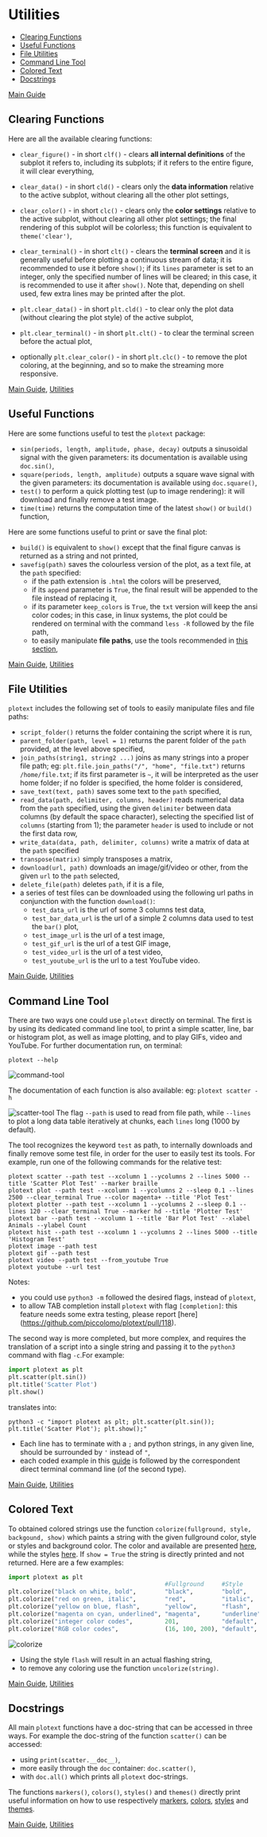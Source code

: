 # Utilities
- [Clearing Functions](https://github.com/piccolomo/plotext/blob/master/readme/utilities.md#clearing-functions)
- [Useful Functions](https://github.com/piccolomo/plotext/blob/master/readme/utilities.md#useful-functions)
- [File Utilities](https://github.com/piccolomo/plotext/blob/master/readme/utilities.md#file-utilities)
- [Command Line Tool](https://github.com/piccolomo/plotext/blob/master/readme/utilities.md#command-line-tool)
- [Colored Text](https://github.com/piccolomo/plotext/blob/master/readme/utilities.md#colored-text)
- [Docstrings](https://github.com/piccolomo/plotext/blob/master/readme/utilities.md#docstrings)

[Main Guide](https://github.com/piccolomo/plotext#guide)


## Clearing Functions
Here are all the available clearing functions:

- `clear_figure()` - in short `clf()` - clears **all internal definitions** of the subplot it refers to, including its subplots; if it refers to the entire figure, it will clear everything,
- `clear_data()` - in short `cld()` - clears only the **data information** relative to the active subplot, without clearing all the other plot settings,
- `clear_color()` - in short `clc()` - clears only the **color settings** relative to the active subplot, without clearing all other plot settings; the final rendering of this subplot will be colorless; this function is equivalent to `theme('clear')`,
- `clear_terminal()` - in short `clt()` - clears the **terminal screen** and it is generally useful before plotting a continuous stream of data; it is recommended to use it before `show()`; if its `lines` parameter is set to an integer, only the specified number of lines will be cleared; in this case, it is recommended to use it after `show()`. Note that, depending on shell used, few extra lines may be printed after the plot.


- `plt.clear_data()` - in short `plt.cld()` - to clear only the plot data (without clearing the plot style) of the active subplot,
- `plt.clear_terminal()` - in short `plt.clt()` - to clear the terminal screen before the actual plot,
- optionally `plt.clear_color()` - in short `plt.clc()` - to remove the plot coloring, at the beginning, and so to make the streaming more responsive.



[Main Guide](https://github.com/piccolomo/plotext#guide), [Utilities](https://github.com/piccolomo/plotext/blob/master/readme/utilities.md#utilities)


## Useful Functions
Here are some functions useful to test the `plotext` package:
- `sin(periods, length, amplitude, phase, decay)` outputs a sinusoidal signal with the given parameters: its documentation is available using `doc.sin()`,
- `square(periods, length, amplitude)` outputs a square wave signal with the given parameters: its documentation is available using `doc.square()`,
- `test()` to perform a quick plotting test (up to image rendering): it will download and finally remove a test image. 
- `time(time)` returns the computation time of the latest `show()` or `build()` function,

Here are some functions useful to print or save the final plot:
- `build()` is equivalent to `show()` except that the final figure canvas is returned as a string and not printed,
- `savefig(path)` saves the colourless version of the plot, as a text file, at the `path` specified:
    - if the path extension is `.html` the colors will be preserved,
    - if its `append` parameter is `True`, the final result will be appended to the file instead of replacing it,
    - if its parameter `keep_colors` is `True`, the `txt` version will keep the ansi color codes; in this case, in linux systems, the plot could be rendered on terminal with the command `less -R` followed by the file path,
    - to easily manipulate **file paths**, use the tools recommended in [this section](https://github.com/piccolomo/plotext/blob/master/readme/utilities.md#file-utilities),


[Main Guide](https://github.com/piccolomo/plotext#guide), [Utilities](https://github.com/piccolomo/plotext/blob/master/readme/utilities.md#utilities)


## File Utilities
`plotext` includes the following set of tools to easily manipulate files and file paths:
- `script_folder()` returns the folder containing the script where it is run,
- `parent_folder(path, level = 1)` returns the parent folder of the `path` provided, at the level above specified,
- `join_paths(string1, string2 ...)` joins as many strings into a proper file path; eg: `plt.file.join_paths("/", "home", "file.txt")` returns `/home/file.txt`; if its first parameter is `~`, it will be interpreted as the user home folder; if no folder is specified, the home folder is considered,
- `save_text(text, path)` saves some text to the `path` specified,
- `read_data(path, delimiter, columns, header)` reads numerical data from the `path` specified, using the given `delimiter` between data columns (by default the space character), selecting the specified list of `columns` (starting from 1); the parameter `header` is used to include or not the first data row,
- `write_data(data, path, delimiter, columns)` write a matrix of data at the `path` specified
- `transpose(matrix)` simply transposes a matrix,
- `download(url, path)` downloads an image/gif/video or other, from the given `url` to the `path` selected,
- `delete_file(path)` deletes `path`, if it is a file,
- a series of test files can be downloaded using the following url paths in conjunction with the function `download()`:
    - `test_data_url`  is the url of some 3 columns test data,
    - `test_bar_data_url` is the url of a simple 2 columns data used to test the `bar()` plot,
    - `test_image_url` is the url of a test image,
    - `test_gif_url` is the url of a test GIF image,
    - `test_video_url` is the url of a test video,
    - `test_youtube_url` is the url to a test YouTube video.

[Main Guide](https://github.com/piccolomo/plotext#guide), [Utilities](https://github.com/piccolomo/plotext/blob/master/readme/utilities.md#utilities)


## Command Line Tool

There are two ways one could use `plotext` directly on terminal. The first is by using its dedicated command line tool, to print a simple scatter, line, bar or histogram plot, as well as image plotting, and to play GIFs, video and YouTube. For further documentation run, on terminal:

```console
plotext --help
```
![command-tool](https://raw.githubusercontent.com/piccolomo/plotext/master/data/command-tool.png)

The documentation of each function is also available: eg: `plotext scatter -h`

![scatter-tool](https://raw.githubusercontent.com/piccolomo/plotext/master/data/scatter-tool.png)
The flag `--path` is used to read from file path, while `--lines` to plot a long data table iteratively at chunks, each `lines` long (1000 by default). 

The tool recognizes the keyword `test` as path, to internally downloads and finally remove some test file, in order for the user to easily test its tools. For example, run one of the following commands for the relative test:

```console
plotext scatter --path test --xcolumn 1 --ycolumns 2 --lines 5000 --title 'Scatter Plot Test' --marker braille
plotext plot --path test --xcolumn 1 --ycolumns 2 --sleep 0.1 --lines 2500 --clear_terminal True --color magenta+ --title 'Plot Test'
plotext plotter --path test --xcolumn 1 --ycolumns 2 --sleep 0.1 --lines 120 --clear_terminal True --marker hd --title 'Plotter Test'
plotext bar --path test --xcolumn 1 --title 'Bar Plot Test' --xlabel Animals --ylabel Count
plotext hist --path test --xcolumn 1 --ycolumns 2 --lines 5000 --title 'Histogram Test'
plotext image --path test
plotext gif --path test
plotext video --path test --from_youtube True
plotext youtube --url test
```
Notes: 
- you could use `python3 -m` followed the desired flags, instead of `plotext`,
- to allow TAB completion install `plotext` with flag `[completion]`: this feature needs some extra testing, please report [here] (https://github.com/piccolomo/plotext/pull/118). 


The second way is more completed, but more complex, and requires the translation of a script into a single string and passing it to the `python3` command with flag `-c`.For example:
```python
import plotext as plt
plt.scatter(plt.sin())
plt.title('Scatter Plot')
plt.show()
```
translates into:
```console
python3 -c "import plotext as plt; plt.scatter(plt.sin()); plt.title('Scatter Plot'); plt.show();"
```
- Each line has to terminate with a `;` and python strings, in any given line, should be surrounded by `'` instead of `"`,
- each coded example in this [guide](https://github.com/piccolomo/plotext#guide) is followed by the correspondent direct terminal command line (of the second type).

[Main Guide](https://github.com/piccolomo/plotext#guide), [Utilities](https://github.com/piccolomo/plotext/blob/master/readme/utilities.md#utilities)


## Colored Text
To obtained colored strings use the function `colorize(fullground, style, backgound, show)` which paints a string with the given fullground color, style or styles and background color. The color and available are presented [here](https://github.com/piccolomo/plotext/blob/master/readme/aspect.md#colors), while the styles [here](https://github.com/piccolomo/plotext/blob/master/readme/aspect.md#styles). If `show = True` the string is directly printed and not returned. Here are a few examples:
```python
import plotext as plt
                                            #Fullground     #Style       #Background      #Show
plt.colorize("black on white, bold",        "black",        "bold",      "white",         True)
plt.colorize("red on green, italic",        "red",          "italic",    "green",         True)
plt.colorize("yellow on blue, flash",       "yellow",       "flash",     "blue",          True)
plt.colorize("magenta on cyan, underlined", "magenta",      "underline", "cyan",          True)
plt.colorize("integer color codes",         201,            "default",   158,             True)
plt.colorize("RGB color codes",             (16, 100, 200), "default",   (200, 100, 100), True)
```
![colorize](https://raw.githubusercontent.com/piccolomo/plotext/master/data/colorize.png)
- Using the style `flash` will result in an actual flashing string,
- to remove any coloring use the function `uncolorize(string)`.

[Main Guide](https://github.com/piccolomo/plotext#guide), [Utilities](https://github.com/piccolomo/plotext/blob/master/readme/utilities.md#utilities)


## Docstrings
All main `plotext` functions have a doc-string that can be accessed in three ways. For example the doc-string of the function `scatter()` can be accessed:
- using `print(scatter.__doc__)`,
- more easily through the `doc` container: `doc.scatter()`,
- with `doc.all()` which prints all `plotext` doc-strings.

The functions `markers()`, `colors()`, `styles()` and `themes()` directly print useful information on how to use respectively [markers](https://github.com/piccolomo/plotext/blob/master/readme/aspect.md#markers), [colors](https://github.com/piccolomo/plotext/blob/master/readme/aspect.md#colors), [styles](https://github.com/piccolomo/plotext/blob/master/readme/aspect.md#styles) and [themes](https://github.com/piccolomo/plotext/blob/master/readme/aspect.md#themes).


[Main Guide](https://github.com/piccolomo/plotext#guide), [Utilities](https://github.com/piccolomo/plotext/blob/master/readme/utilities.md#utilities)

